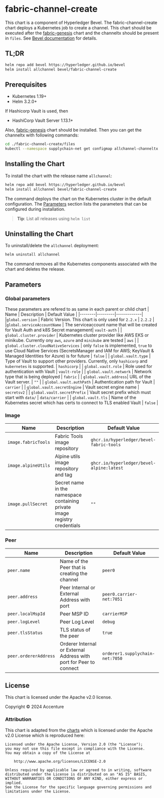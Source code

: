 [//]: # (##############################################################################################)
[//]: # (Copyright Accenture. All Rights Reserved.)
[//]: # (SPDX-License-Identifier: Apache-2.0)
[//]: # (##############################################################################################)

# fabric-channel-create

This chart is a component of Hyperledger Bevel. The fabric-channel-create chart deploys a Kubernetes job to create a channel. This chart should be executed after the [fabric-genesis](../fabric-genesis/README.md) chart and the channeltx should be present in `files`. See [Bevel documentation](https://hyperledger-bevel.readthedocs.io/en/latest/) for details.

## TL;DR

```bash
helm repo add bevel https://hyperledger.github.io/bevel
helm install allchannel bevel/fabric-channel-create
```

## Prerequisites

- Kubernetes 1.19+
- Helm 3.2.0+

If Hashicorp Vault is used, then
- HashiCorp Vault Server 1.13.1+

Also, [fabric-genesis](../fabric-genesis/README.md) chart should be installed. Then you can get the channeltx with following commands:

```bash
cd ./fabric-channel-create/files
kubectl --namespace supplychain-net get configmap allchannel-channeltx -o jsonpath='{.data.allchannel-channeltx_base64}' > channeltx.json
```

## Installing the Chart

To install the chart with the release name `allchannel`:

```bash
helm repo add bevel https://hyperledger.github.io/bevel
helm install allchannel bevel/fabric-channel-create
```

The command deploys the chart on the Kubernetes cluster in the default configuration. The [Parameters](#parameters) section lists the parameters that can be configured during installation.

> **Tip**: List all releases using `helm list`

## Uninstalling the Chart

To uninstall/delete the `allchannel` deployment:

```bash
helm uninstall allchannel
```

The command removes all the Kubernetes components associated with the chart and deletes the release.

## Parameters

### Global parameters
These parameters are refered to as same in each parent or child chart
| Name   | Description  | Default Value |
|--------|---------|-------------|
|`global.version` | Fabric Version. This chart is only used for `2.2.x` | `2.2.2` |
|`global.serviceAccountName` | The serviceaccount name that will be created for Vault Auth and k8S Secret management| `vault-auth` |
| `global.cluster.provider` | Kubernetes cluster provider like AWS EKS or minikube. Currently ony `aws`, `azure` and `minikube` are tested | `aws` |
| `global.cluster.cloudNativeServices` | only `false` is implemented, `true` to use Cloud Native Services (SecretsManager and IAM for AWS; KeyVault & Managed Identities for Azure) is for future  | `false`  |
| `global.vault.type`  | Type of Vault to support other providers. Currently, only `hashicorp` and `kubernetes` is supported. | `hashicorp`    |
| `global.vault.role`  | Role used for authentication with Vault | `vault-role`    |
| `global.vault.network`  | Network type that is being deployed | `fabric`    |
| `global.vault.address`| URL of the Vault server.    | `""`            |
| `global.vault.authPath`    | Authentication path for Vault  | `carrier`            |
| `global.vault.secretEngine` | Vault secret engine name   | `secretsv2`  |
| `global.vault.secretPrefix` | Vault secret prefix which must start with `data/`   | `data/carrier`  |
| `global.vault.tls` | Name of the Kubernetes secret which has certs to connect to TLS enabled Vault   | `false`  |

### Image

| Name   | Description    | Default Value   |
| -------------| ---------- | --------- |
| `image.fabricTools`  | Fabric Tools image repository  | `ghcr.io/hyperledger/bevel-fabric-tools` |
| `image.alpineUtils`  | Alpine utils image repository and tag | `ghcr.io/hyperledger/bevel-alpine:latest` |
| `image.pullSecret`    | Secret name in the namespace containing private image registry credentials | `""`            |

### Peer

| Name   | Description  | Default Value |
|--------|---------|-------------|
| `peer.name` | Name of the Peer that is creating the channel | `peer0` |
| `peer.address` | Peer Internal or External Address with port | `peer0.carrier-net:7051` |
| `peer.localMspId` | Peer MSP ID   | `carrierMSP` |
| `peer.logLevel` | Peer Log Level  | `debug` |
| `peer.tlsStatus` | TLS status of the peer  | `true` |
| `peer.ordererAddress` | Orderer Internal or External Address with port for Peer to connect  | `orderer1.supplychain-net:7050` |

## License

This chart is licensed under the Apache v2.0 license.

Copyright &copy; 2024 Accenture

### Attribution

This chart is adapted from the [charts](https://hyperledger.github.io/bevel/) which is licensed under the Apache v2.0 License which is reproduced here:

```
Licensed under the Apache License, Version 2.0 (the "License");
you may not use this file except in compliance with the License.
You may obtain a copy of the License at

    http://www.apache.org/licenses/LICENSE-2.0

Unless required by applicable law or agreed to in writing, software
distributed under the License is distributed on an "AS IS" BASIS,
WITHOUT WARRANTIES OR CONDITIONS OF ANY KIND, either express or implied.
See the License for the specific language governing permissions and
limitations under the License.
```
